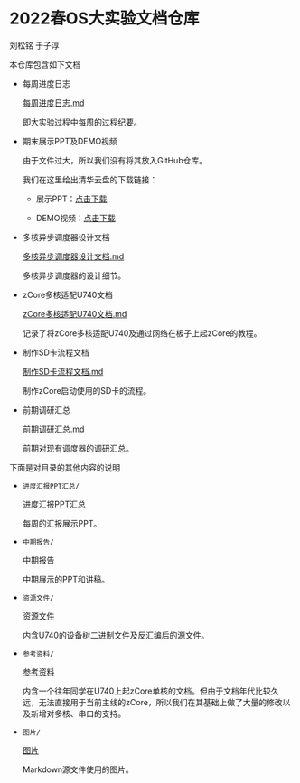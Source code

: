 # 2022春OS大实验文档仓库

刘松铭		于子淳

本仓库包含如下文档

- 每周进度日志

  [每周进度日志.md](每周进度日志.md)

  即大实验过程中每周的过程纪要。

- 期末展示PPT及DEMO视频

  由于文件过大，所以我们没有将其放入GitHub仓库。

  我们在这里给出清华云盘的下载链接：

  - 展示PPT：[点击下载](https://cloud.tsinghua.edu.cn/f/4c69b8e9a8ba4da99a3c/?dl=1)

  - DEMO视频：[点击下载](https://cloud.tsinghua.edu.cn/f/7457116a9f1f48f2885c/?dl=1)

- 多核异步调度器设计文档

  [多核异步调度器设计文档.md](多核异步调度器设计文档.md)

  多核异步调度器的设计细节。

- zCore多核适配U740文档

  [zCore多核适配U740文档.md](zCore多核适配U740文档.md)

  记录了将zCore多核适配U740及通过网络在板子上起zCore的教程。

- 制作SD卡流程文档

  [制作SD卡流程文档.md](制作SD卡流程文档.md)

  制作zCore启动使用的SD卡的流程。

- 前期调研汇总

  [前期调研汇总.md](前期调研汇总.md)

  前期对现有调度器的调研汇总。

下面是对目录的其他内容的说明

- `进度汇报PPT汇总/`

  [进度汇报PPT汇总](进度汇报PPT汇总)

  每周的汇报展示PPT。

- `中期报告/`

  [中期报告](中期报告)

  中期展示的PPT和讲稿。

- `资源文件/`

  [资源文件](资源文件)

  内含U740的设备树二进制文件及反汇编后的源文件。

- `参考资料/`

  [参考资料](参考资料)

  内含一个往年同学在U740上起zCore单核的文档。但由于文档年代比较久远，无法直接用于当前主线的zCore，所以我们在其基础上做了大量的修改以及新增对多核、串口的支持。

- `图片/`

  [图片](图片)

  Markdown源文件使用的图片。

